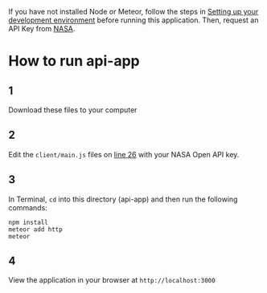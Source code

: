 If you have not installed Node or Meteor, follow the steps in [Setting up your development environment](https://github.com/areaofeffect/hello-world/blob/main/week8/README.md#setting-up-your-development-environment) before running this application. Then, request an API Key from [NASA](https://api.nasa.gov/index.html).

# How to run api-app

## 1

Download these files to your computer

## 2

Edit the `client/main.js` files on [line 26](https://github.com/areaofeffect/hello-world/blob/main/week8/in-class-apps/api-app/client/main.js#L26) with your NASA Open API key.

## 3

In Terminal, `cd` into this directory (api-app) and then run the following commands:

    npm install
    meteor add http
    meteor

## 4

View the application in your browser at `http://localhost:3000`
